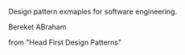 Design pattern exmaples for software engineering.

Bereket ABraham

from "Head First Design Patterns"


